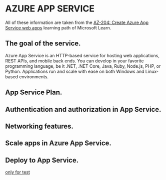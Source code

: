 # AZURE APP SERVICE

All of these information are taken from the [AZ-204: Create Azure App Service web apps](https://learn.microsoft.com/en-us/training/paths/create-azure-app-service-web-apps/) learning path of Microsoft Learn.

## The goal of the service.

Azure App Service is an HTTP-based service for hosting web applications, REST APIs, and mobile back ends. You can develop in your favorite programming language, be it .NET, .NET Core, Java, Ruby, Node.js, PHP, or Python. Applications run and scale with ease on both Windows and Linux-based environments.

## App Service Plan.
## Authentication and authorization in App Service.  
## Networking features.
## Scale apps in Azure App Service.
## Deploy to App Service.

[only for test](./az_cli.md)